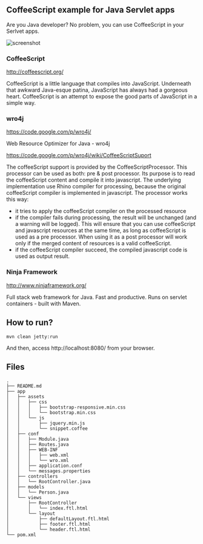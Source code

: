 ## CoffeeScript example for Java Servlet apps

Are you Java developer? No problem, you can use CoffeeScript in your Serlvet apps.

![screenshot](https://raw.github.com/seratch/ninja-coffee-example/master/screenshot.png)

### CoffeeScript

http://coffeescript.org/

CoffeeScript is a little language that compiles into JavaScript. Underneath that awkward Java-esque patina, JavaScript has always had a gorgeous heart. CoffeeScript is an attempt to expose the good parts of JavaScript in a simple way.

### wro4j

https://code.google.com/p/wro4j/

Web Resource Optimizer for Java - wro4j

https://code.google.com/p/wro4j/wiki/CoffeeScriptSuport

The coffeeScript support is provided by the CoffeeScriptProcessor. This processor can be used as both: pre & post processor. Its purpose is to read the coffeeScript content and compile it into javascript. The underlying implementation use Rhino compiler for processing, because the original coffeeScript compiler is implemented in javascript. The processor works this way:

- it tries to apply the coffeeScript compiler on the processed resource
- if the compiler fails during processing, the result will be unchanged (and a warning will be logged). This will ensure that you can use coffeeScript and javascript resources at the same time, as long as coffeeScript is used as a pre processor. When using it as a post processor will work only if the merged content of resources is a valid coffeeScript.
- if the coffeeScript compiler succeed, the compiled javascript code is used as output result.

### Ninja Framework

http://www.ninjaframework.org/

Full stack web framework for Java. Fast and productive. Runs on servlet containers - built with Maven.

## How to run?

    mvn clean jetty:run

And then, access http://localhost:8080/ from your browser.

## Files

```
.
├── README.md
├── app
│   ├── assets
│   │   ├── css
│   │   │   ├── bootstrap-responsive.min.css
│   │   │   └── bootstrap.min.css
│   │   └── js
│   │       ├── jquery.min.js
│   │       └── snippet.coffee
│   ├── conf
│   │   ├── Module.java
│   │   ├── Routes.java
│   │   ├── WEB-INF
│   │   │   ├── web.xml
│   │   │   └── wro.xml
│   │   ├── application.conf
│   │   └── messages.properties
│   ├── controllers
│   │   └── RootController.java
│   ├── models
│   │   └── Person.java
│   └── views
│       ├── RootController
│       │   └── index.ftl.html
│       └── layout
│           ├── defaultLayout.ftl.html
│           ├── footer.ftl.html
│           └── header.ftl.html
└── pom.xml
```

